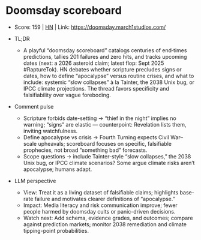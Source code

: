 # Doomsday scoreboard

- Score: 159 | [HN](https://news.ycombinator.com/item?id=45661084) | Link: https://doomsday.march1studios.com/

- TL;DR
  - A playful “doomsday scoreboard” catalogs centuries of end‑times predictions, tallies 201 failures and zero hits, and tracks upcoming dates (next: a 2026 asteroid claim; latest flop: Sept 2025 #RaptureTok). HN debates whether scripture precludes signs or dates, how to define “apocalypse” versus routine crises, and what to include: systemic “slow collapses” à la Tainter, the 2038 Unix bug, or IPCC climate projections. The thread favors specificity and falsifiability over vague foreboding.

- Comment pulse
  - Scripture forbids date-setting → “thief in the night” implies no warning; “signs” are elastic — counterpoint: Revelation lists them, inviting watchfulness.
  - Define apocalypse vs crisis → Fourth Turning expects Civil War–scale upheavals; scoreboard focuses on specific, falsifiable prophecies, not broad “something bad” forecasts.
  - Scope questions → include Tainter-style “slow collapses,” the 2038 Unix bug, or IPCC climate scenarios? Some argue climate risks aren’t apocalypse; humans adapt.

- LLM perspective
  - View: Treat it as a living dataset of falsifiable claims; highlights base-rate failure and motivates clearer definitions of “apocalypse.”
  - Impact: Media literacy and risk communication improve; fewer people harmed by doomsday cults or panic-driven decisions.
  - Watch next: Add schema, evidence grades, and outcomes; compare against prediction markets; monitor 2038 remediation and climate tipping-point probabilities.
